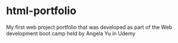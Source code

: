 # html-portfolio
My first web project portfolio that was developed as part of the Web development boot camp held by Angela Yu in Udemy
